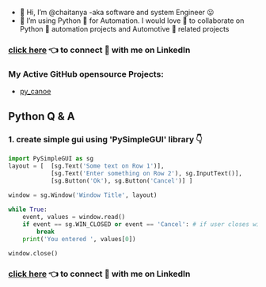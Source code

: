 - 👋 Hi, I’m @chaitanya -aka software and system Engineer 😛
- 🌱 I’m using Python 🐍 for Automation. I would love 💞️ to collaborate on Python 🐍 automation projects and Automotive 🚗 related projects

### [click here](https://www.linkedin.com/in/chaitu-ycr/) 👈 to connect 🤝 with me on LinkedIn <br>

### My Active GitHub opensource Projects:
- [py_canoe](https://github.com/chaitu-ycr/py_canoe)

## Python Q & A
### 1. create simple gui using 'PySimpleGUI' library 👇
```python
import PySimpleGUI as sg
layout = [  [sg.Text('Some text on Row 1')],
            [sg.Text('Enter something on Row 2'), sg.InputText()],
            [sg.Button('Ok'), sg.Button('Cancel')] ]
            
window = sg.Window('Window Title', layout)

while True:
    event, values = window.read()
    if event == sg.WIN_CLOSED or event == 'Cancel': # if user closes window or clicks cancel
        break
    print('You entered ', values[0])

window.close()
```

<!---
chaitu-ycr/chaitu-ycr is a ✨ special ✨ repository because its `README.md` (this file) appears on your GitHub profile.
You can click the Preview link to take a look at your changes.
--->
### [click here](https://www.linkedin.com/in/chaitu-ycr/) 👈 to connect 🤝 with me on LinkedIn <br>
